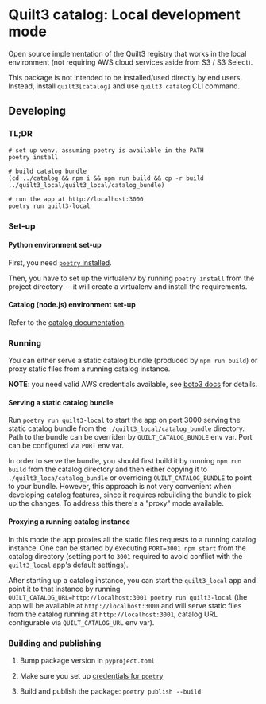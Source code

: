 # Quilt3 catalog: Local development mode

Open source implementation of the Quilt3 registry that works in the local
environment (not requiring AWS cloud services aside from S3 / S3 Select).

This package is not intended to be installed/used directly by end users.
Instead, install `quilt3[catalog]` and use `quilt3 catalog` CLI command.

## Developing

### TL;DR

```shell
# set up venv, assuming poetry is available in the PATH
poetry install

# build catalog bundle
(cd ../catalog && npm i && npm run build && cp -r build ../quilt3_local/quilt3_local/catalog_bundle)

# run the app at http://localhost:3000
poetry run quilt3-local
```

### Set-up

#### Python environment set-up

First, you need [`poetry` installed](https://python-poetry.org/docs/#installation).

Then, you have to set up the virtualenv by running `poetry install` from the
project directory -- it will create a virtualenv and install the requirements.

#### Catalog (node.js) environment set-up

Refer to the [catalog documentation](../catalog/).

### Running

You can either serve a static catalog bundle (produced by `npm run build`) or
proxy static files from a running catalog instance.

**NOTE**: you need valid AWS credentials available, see
[boto3 docs](https://boto3.amazonaws.com/v1/documentation/api/latest/guide/credentials.html#configuring-credentials) for details.

#### Serving a static catalog bundle

Run `poetry run quilt3-local` to start the app on port 3000 serving the static
catalog bundle from the `./quilt3_local/catalog_bundle` directory.
Path to the bundle can be overriden by `QUILT_CATALOG_BUNDLE` env var.
Port can be configured via `PORT` env var.

In order to serve the bundle, you should first build it by running
`npm run build` from the catalog directory and then either copying it to
`./quilt3_loca/catalog_bundle` or overriding `QUILT_CATALOG_BUNDLE` to point to
your bundle.
However, this approach is not very convenient when developing catalog features,
since it requires rebuilding the bundle to pick up the changes.
To address this there's a "proxy" mode available.

#### Proxying a running catalog instance

In this mode the app proxies all the static files requests to a running catalog
instance. One can be started by executing `PORT=3001 npm start` from the catalog
directory (setting port to `3001` required to avoid conflict with the `quilt3_local`
app's default settings).

After starting up a catalog instance, you can start the `quilt3_local` app and
point it to that instance by running
`QUILT_CATALOG_URL=http://localhost:3001 poetry run quilt3-local`
(the app will be available at `http://localhost:3000` and will serve static
files from the catalog running at `http://localhost:3001`, catalog URL
configurable via `QUILT_CATALOG_URL` env var).

### Building and publishing

1. Bump package version in `pyproject.toml`

2. Make sure you set up [credentials for `poetry`](https://python-poetry.org/docs/repositories/#configuring-credentials)

3. Build and publish the package: `poetry publish --build`
